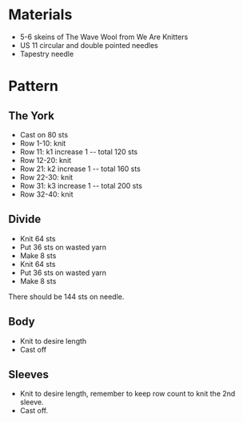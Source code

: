 # Materials

- 5-6 skeins of The Wave Wool from We Are Knitters
- US 11 circular and double pointed needles
- Tapestry needle

# Pattern

## The York

- Cast on 80 sts
- Row 1-10: knit
- Row 11: k1 increase 1 -- total 120 sts
- Row 12-20: knit
- Row 21: k2 increase 1 -- total 160 sts
- Row 22-30: knit
- Row 31: k3 increase 1 -- total 200 sts
- Row 32-40: knit

## Divide 

- Knit 64 sts
- Put 36 sts on wasted yarn
- Make 8 sts
- Knit 64 sts
- Put 36 sts on wasted yarn
- Make 8 sts

There should be 144 sts on needle.

## Body

- Knit to desire length
- Cast off

## Sleeves 

- Knit to desire length, remember to keep row count to knit the 2nd sleeve.
- Cast off.
